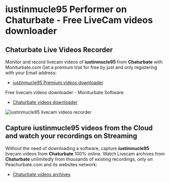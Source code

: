# iustinmucle95 Performer on Chaturbate - Free LiveCam videos downloader

## Chaturbate Live Videos Recorder

Monitor and record livecam videos of **iustinmucle95** from **Chaturbate** with Moniturbate.com
Get a premium trial for free by just and only registering with your Email address:
* [iustinmucle95 Premium videos downloader](https://moniturbate.com/request-demo-licence-key.html)

Free livecam videos downloader - Moniturbate Software:
* [Chaturbate videos downloader](https://moniturbate.com/moniturbate-download-software.html)

![iustinmucle95 livecam videos recorder](https://peachurnet.com/templates/moniturbate-software.png)


## Capture iustinmucle95 videos from the Cloud and watch your recordings on Streaming

Without the need of downloading a software, capture **iustinmucle95** livecam videos from **Chaturbate** 100% online.
Watch Livecam archives from **Chaturbate** unlimitedly from thousands of existing recordings, only on Peachurbate.com and its websites network:
* [Chaturbate videos archives](https://peachurnet.com/)
